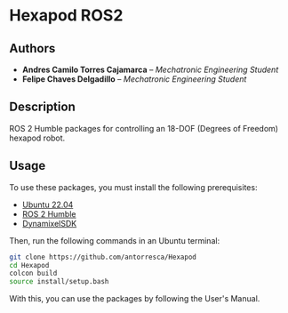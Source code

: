 # Hexapod ROS2

## Authors  

* **Andres Camilo Torres Cajamarca** – *Mechatronic Engineering Student*  
* **Felipe Chaves Delgadillo** – *Mechatronic Engineering Student*  

## Description  

ROS 2 Humble packages for controlling an 18-DOF (Degrees of Freedom) hexapod robot.  

## Usage  

To use these packages, you must install the following prerequisites:  

* [Ubuntu 22.04](https://releases.ubuntu.com/jammy/)  
* [ROS 2 Humble](https://docs.ros.org/en/humble/index.html)  
* [DynamixelSDK](https://emanual.robotis.com/docs/en/software/dynamixel/dynamixel_sdk/download/)  

Then, run the following commands in an Ubuntu terminal:  

```bash
git clone https://github.com/antorresca/Hexapod
cd Hexapod
colcon build
source install/setup.bash
```

With this, you can use the packages by following the User's Manual.